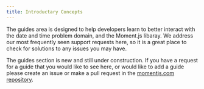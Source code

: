 ```yaml
---
title: Introductary Concepts
---
```


The guides area is designed to help developers learn to better interact with the date and time problem domain, and the Moment.js libaray.
We address our most frequently seen support requests here, so it is a great place to check for solutions to any issues you may have.

The guides section is new and still under construction. If you have a request for a guide that you would like to see here, or would like to add a guide
please create an issue or make a pull request in the <a href="https://github.com/moment/momentjs.com" target="_blank">momentjs.com repository</a>.